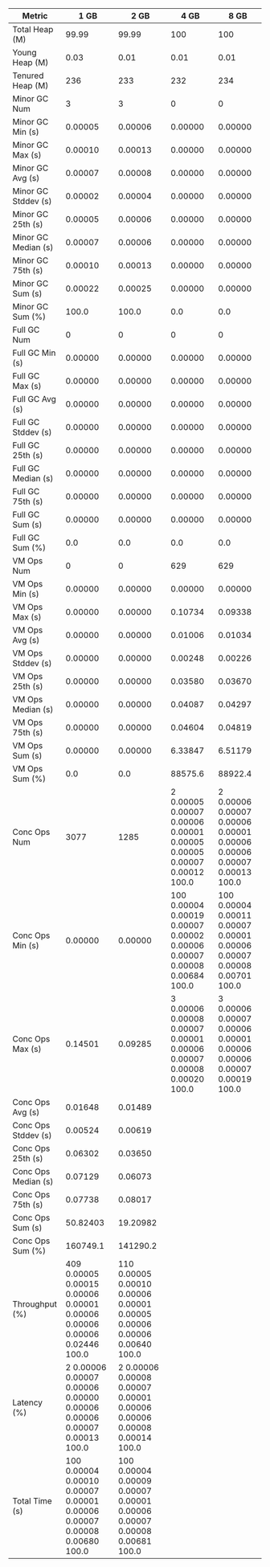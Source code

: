 | Metric | 1 GB | 2 GB | 4 GB | 8 GB |
|------|----|----|----|----|
| Total Heap (M) | 99.99 | 99.99 | 100 | 100 |
| Young Heap (M) | 0.03 | 0.01 | 0.01 | 0.01 |
| Tenured Heap (M) | 236 | 233 | 232 | 234 |
| Minor GC Num | 3 | 3 | 0 | 0 |
| Minor GC Min (s) | 0.00005 | 0.00006 | 0.00000 | 0.00000 |
| Minor GC Max (s) | 0.00010 | 0.00013 | 0.00000 | 0.00000 |
| Minor GC Avg (s) | 0.00007 | 0.00008 | 0.00000 | 0.00000 |
| Minor GC Stddev (s) | 0.00002 | 0.00004 | 0.00000 | 0.00000 |
| Minor GC 25th (s) | 0.00005 | 0.00006 | 0.00000 | 0.00000 |
| Minor GC Median (s) | 0.00007 | 0.00006 | 0.00000 | 0.00000 |
| Minor GC 75th (s) | 0.00010 | 0.00013 | 0.00000 | 0.00000 |
| Minor GC Sum (s) | 0.00022 | 0.00025 | 0.00000 | 0.00000 |
| Minor GC Sum (%) | 100.0 | 100.0 | 0.0 | 0.0 |
| Full GC Num | 0 | 0 | 0 | 0 |
| Full GC Min (s) | 0.00000 | 0.00000 | 0.00000 | 0.00000 |
| Full GC Max (s) | 0.00000 | 0.00000 | 0.00000 | 0.00000 |
| Full GC Avg (s) | 0.00000 | 0.00000 | 0.00000 | 0.00000 |
| Full GC Stddev (s) | 0.00000 | 0.00000 | 0.00000 | 0.00000 |
| Full GC 25th (s) | 0.00000 | 0.00000 | 0.00000 | 0.00000 |
| Full GC Median (s) | 0.00000 | 0.00000 | 0.00000 | 0.00000 |
| Full GC 75th (s) | 0.00000 | 0.00000 | 0.00000 | 0.00000 |
| Full GC Sum (s) | 0.00000 | 0.00000 | 0.00000 | 0.00000 |
| Full GC Sum (%) | 0.0 | 0.0 | 0.0 | 0.0 |
| VM Ops Num | 0 | 0 | 629 | 629 |
| VM Ops Min (s) | 0.00000 | 0.00000 | 0.00000 | 0.00000 |
| VM Ops Max (s) | 0.00000 | 0.00000 | 0.10734 | 0.09338 |
| VM Ops Avg (s) | 0.00000 | 0.00000 | 0.01006 | 0.01034 |
| VM Ops Stddev (s) | 0.00000 | 0.00000 | 0.00248 | 0.00226 |
| VM Ops 25th (s) | 0.00000 | 0.00000 | 0.03580 | 0.03670 |
| VM Ops Median (s) | 0.00000 | 0.00000 | 0.04087 | 0.04297 |
| VM Ops 75th (s) | 0.00000 | 0.00000 | 0.04604 | 0.04819 |
| VM Ops Sum (s) | 0.00000 | 0.00000 | 6.33847 | 6.51179 |
| VM Ops Sum (%) | 0.0 | 0.0 | 88575.6 | 88922.4 |
| Conc Ops Num | 3077 | 1285 | 2	0.00005	0.00007	0.00006	0.00001	0.00005	0.00005	0.00007	0.00012	100.0 | 2	0.00006	0.00007	0.00006	0.00001	0.00006	0.00006	0.00007	0.00013	100.0 |
| Conc Ops Min (s) | 0.00000 | 0.00000 | 100	0.00004	0.00019	0.00007	0.00002	0.00006	0.00007	0.00008	0.00684	100.0 | 100	0.00004	0.00011	0.00007	0.00001	0.00006	0.00007	0.00008	0.00701	100.0 |
| Conc Ops Max (s) | 0.14501 | 0.09285 | 3	0.00006	0.00008	0.00007	0.00001	0.00006	0.00007	0.00008	0.00020	100.0 | 3	0.00006	0.00007	0.00006	0.00001	0.00006	0.00006	0.00007	0.00019	100.0 |
| Conc Ops Avg (s) | 0.01648 | 0.01489 |  |  |
| Conc Ops Stddev (s) | 0.00524 | 0.00619 |  |  |
| Conc Ops 25th (s) | 0.06302 | 0.03650 |  |  |
| Conc Ops Median (s) | 0.07129 | 0.06073 |  |  |
| Conc Ops 75th (s) | 0.07738 | 0.08017 |  |  |
| Conc Ops Sum (s) | 50.82403 | 19.20982 |  |  |
| Conc Ops Sum (%) | 160749.1 | 141290.2 |  |  |
| Throughput (%) | 409	0.00005	0.00015	0.00006	0.00001	0.00006	0.00006	0.00006	0.02446	100.0 | 110	0.00005	0.00010	0.00006	0.00001	0.00005	0.00006	0.00006	0.00640	100.0 |  |  |
| Latency (%) | 2	0.00006	0.00007	0.00006	0.00000	0.00006	0.00006	0.00007	0.00013	100.0 | 2	0.00006	0.00008	0.00007	0.00001	0.00006	0.00006	0.00008	0.00014	100.0 |  |  |
| Total Time (s) | 100	0.00004	0.00010	0.00007	0.00001	0.00006	0.00007	0.00008	0.00680	100.0 | 100	0.00004	0.00009	0.00007	0.00001	0.00006	0.00007	0.00008	0.00681	100.0 |  |  |

